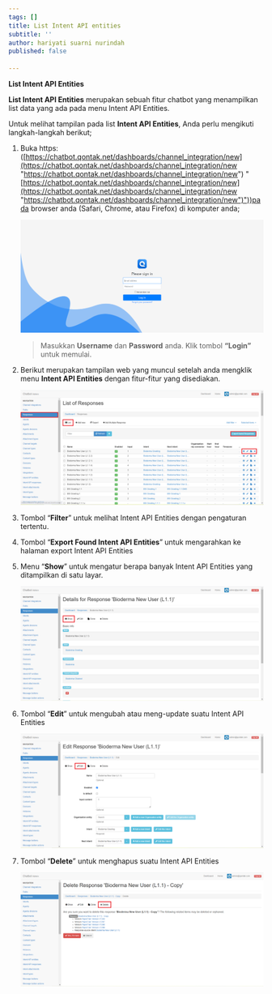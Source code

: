 ```yaml
---
tags: []
title: List Intent API entities
subtitle: ''
author: hariyati suarni nurindah
published: false

---
```

**List Intent API Entities**

**List Intent API Entities** merupakan sebuah fitur chatbot yang menampilkan list data yang ada pada menu Intent API Entities.

Untuk melihat tampilan pada list **Intent API Entities**, Anda perlu mengikuti langkah-langkah berikut;

1. Buka https: ([https://chatbot.qontak.net/dashboards/channel_integration/new](https://chatbot.qontak.net/dashboards/channel_integration/new "https://chatbot.qontak.net/dashboards/channel_integration/new") "[https://chatbot.qontak.net/dashboards/channel_integration/new](https://chatbot.qontak.net/dashboards/channel_integration/new "https://chatbot.qontak.net/dashboards/channel_integration/new")"))pada browser anda (Safari, Chrome, atau Firefox) di komputer anda;

   ![](/uploads/channell.PNG)

   > Masukkan **Username** dan **Password** anda. Klik tombol **“Login”** untuk memulai.
2. Berikut merupakan tampilan web yang muncul setelah anda mengklik menu **Intent API Entities** dengan fitur-fitur yang disediakan.

   ![](/uploads/listresponses.PNG)
3. Tombol “**Filter**” untuk melihat Intent API Entities dengan pengaturan tertentu.
4. Tombol “**Export Found Intent API Entities**” untuk mengarahkan ke halaman export Intent API Entities
5. Menu “**Show**” untuk mengatur berapa banyak Intent API Entities yang ditampilkan di satu layar.

   ![](/uploads/listresponses1.PNG)
6. Tombol “**Edit**” untuk mengubah atau meng-update suatu Intent API Entities

   ![](/uploads/listresponses2.PNG)
7. Tombol “**Delete**” untuk menghapus suatu Intent API Entities

   ![](/uploads/listresponses4.PNG)
